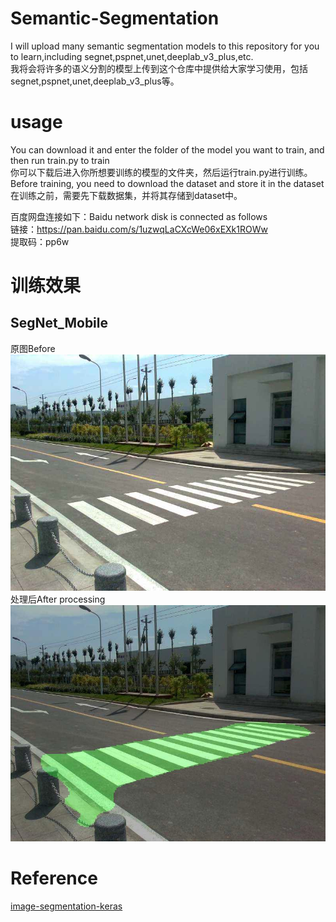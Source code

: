 # Semantic-Segmentation
I will upload many semantic segmentation models to this repository for you to learn,including segnet,pspnet,unet,deeplab_v3_plus,etc.  
我将会将许多的语义分割的模型上传到这个仓库中提供给大家学习使用，包括segnet,pspnet,unet,deeplab_v3_plus等。  

# usage
You can download it and enter the folder of the model you want to train, and then run train.py to train  
你可以下载后进入你所想要训练的模型的文件夹，然后运行train.py进行训练。  
Before training, you need to download the dataset and store it in the dataset  
在训练之前，需要先下载数据集，并将其存储到dataset中。  

百度网盘连接如下：Baidu network disk is connected as follows  
链接：https://pan.baidu.com/s/1uzwqLaCXcWe06xEXk1ROWw  
提取码：pp6w   

# 训练效果
## SegNet_Mobile
原图Before
![原图Before](/SegNet_Mobile/img/timg.jpg)  
处理后After processing
![处理后After processing](/SegNet_Mobile/img_out/timg.jpg)  

# Reference
[image-segmentation-keras](https://github.com/divamgupta/image-segmentation-keras)  
